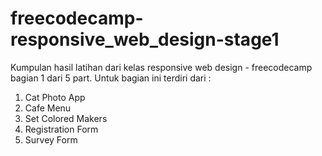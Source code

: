 # freecodecamp-responsive_web_design-stage1

Kumpulan hasil latihan dari kelas responsive web design - freecodecamp bagian 1 dari 5 part. Untuk bagian ini terdiri dari :

1. Cat Photo App
2. Cafe Menu
3. Set Colored Makers
4. Registration Form
5. Survey Form
